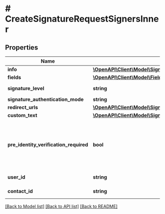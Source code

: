 # # CreateSignatureRequestSignersInner

## Properties

Name | Type | Description | Notes
------------ | ------------- | ------------- | -------------
**info** | [**\OpenAPI\Client\Model\SignatureRequestSignerFromInfoInputInfo**](SignatureRequestSignerFromInfoInputInfo.md) |  |
**fields** | [**\OpenAPI\Client\Model\FieldsInput[]**](FieldsInput.md) |  | [optional]
**signature_level** | **string** |  | [default to 'electronic_signature']
**signature_authentication_mode** | **string** |  | [optional]
**redirect_urls** | [**\OpenAPI\Client\Model\SignatureRequestSignerFromInfoInputRedirectUrls**](SignatureRequestSignerFromInfoInputRedirectUrls.md) |  | [optional]
**custom_text** | [**\OpenAPI\Client\Model\SignatureRequestSignerFromInfoInputCustomText**](SignatureRequestSignerFromInfoInputCustomText.md) |  | [optional]
**pre_identity_verification_required** | **bool** | Defines the way the Signer&#39;s Identity Documents will be uploaded for Verification. If set to &#x60;true&#x60;, &#x60;signature_level&#x60;should be equal to &#x60;advanced_electronic_signature&#x60; and &#x60;delivery_mode&#x60; set to &#x60;none&#x60;. | [optional]
**user_id** | **string** | Create signer from an existing user |
**contact_id** | **string** | Create signer from an existing contact |

[[Back to Model list]](../../README.md#models) [[Back to API list]](../../README.md#endpoints) [[Back to README]](../../README.md)
